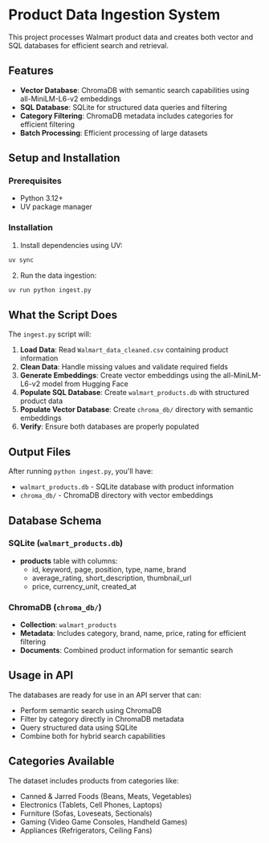 # Product Data Ingestion System

This project processes Walmart product data and creates both vector and SQL databases for efficient search and retrieval.

## Features

- **Vector Database**: ChromaDB with semantic search capabilities using all-MiniLM-L6-v2 embeddings
- **SQL Database**: SQLite for structured data queries and filtering
- **Category Filtering**: ChromaDB metadata includes categories for efficient filtering
- **Batch Processing**: Efficient processing of large datasets

## Setup and Installation

### Prerequisites
- Python 3.12+
- UV package manager

### Installation

1. Install dependencies using UV:
```bash
uv sync
```

2. Run the data ingestion:
```bash
uv run python ingest.py
```

## What the Script Does

The `ingest.py` script will:

1. **Load Data**: Read `Walmart_data_cleaned.csv` containing product information
2. **Clean Data**: Handle missing values and validate required fields
3. **Generate Embeddings**: Create vector embeddings using the all-MiniLM-L6-v2 model from Hugging Face
4. **Populate SQL Database**: Create `walmart_products.db` with structured product data
5. **Populate Vector Database**: Create `chroma_db/` directory with semantic embeddings
6. **Verify**: Ensure both databases are properly populated

## Output Files

After running `python ingest.py`, you'll have:

- `walmart_products.db` - SQLite database with product information
- `chroma_db/` - ChromaDB directory with vector embeddings

## Database Schema

### SQLite (`walmart_products.db`)
- **products** table with columns:
  - id, keyword, page, position, type, name, brand
  - average_rating, short_description, thumbnail_url
  - price, currency_unit, created_at

### ChromaDB (`chroma_db/`)
- **Collection**: `walmart_products`
- **Metadata**: Includes category, brand, name, price, rating for efficient filtering
- **Documents**: Combined product information for semantic search

## Usage in API

The databases are ready for use in an API server that can:
- Perform semantic search using ChromaDB
- Filter by category directly in ChromaDB metadata
- Query structured data using SQLite
- Combine both for hybrid search capabilities

## Categories Available

The dataset includes products from categories like:
- Canned & Jarred Foods (Beans, Meats, Vegetables)
- Electronics (Tablets, Cell Phones, Laptops)
- Furniture (Sofas, Loveseats, Sectionals)
- Gaming (Video Game Consoles, Handheld Games)
- Appliances (Refrigerators, Ceiling Fans)